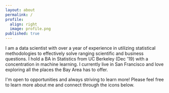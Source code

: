 ```yaml
---
layout: about
permalink: /
profile:
  align: right
  image: profile.png
published: true
---
```


I am a data scientist with over a year of experience in utilizing statistical methodologies to effectively solve ranging scientific and business questions. I hold a BA in Statistics from UC Berkeley (Dec '19) with a concentration in machine learning. I currently live in San Francisco and love exploring all the places the Bay Area has to offer.

I'm open to opportunities and always striving to learn more! Please feel free to learn more about me and connect through the icons below.
